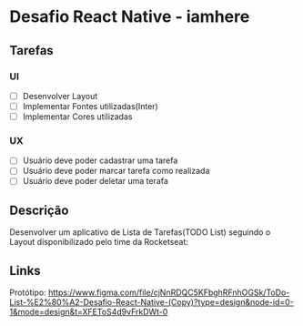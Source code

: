 # Desafio React Native - iamhere

## Tarefas

### UI
- [ ] Desenvolver Layout
- [ ] Implementar Fontes utilizadas(Inter)
- [ ] Implementar Cores utilizadas

### UX
- [ ] Usuário deve poder cadastrar uma tarefa
- [ ] Usuário deve poder marcar tarefa como realizada
- [ ] Usuário deve poder deletar uma terafa

## Descrição

Desenvolver um aplicativo de Lista de Tarefas(TODO List) seguindo o Layout disponibilizado pelo time da Rocketseat:

## Links
Protótipo: https://www.figma.com/file/cjNnRDQC5KFbghRFnhOGSk/ToDo-List-%E2%80%A2-Desafio-React-Native-(Copy)?type=design&node-id=0-1&mode=design&t=XFEToS4d9vFrkDWt-0
